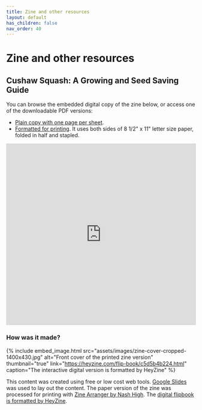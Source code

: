 ```yaml
---
title: Zine and other resources
layout: default
has_children: false
nav_order: 40
---
```


# Zine and other resources

## Cushaw Squash: A Growing and Seed Saving Guide

You can browse the embedded digital copy of the zine below, or access one of the downloadable PDF versions:

- <a href="/assets/commonwealth-cushaw-zine-2025-02-14.pdf">Plain copy with one page per sheet</a>.
- <a href="/assets/commonwealth-cushaw-zine-bifold-2025-02-14-printable-bifold.pdf">Formatted for printing</a>. It uses both sides of 8 1/2" x 11" letter size paper, folded in half and stapled. 

<iframe allowfullscreen="allowfullscreen" scrolling="no" class="fp-iframe" style="border: 1px solid lightgray; width: 100%; height: 30rem;" src="https://heyzine.com/flip-book/c5d5b4b224.html"></iframe>

### How was it made?

{% include embed_image.html
    src="assets/images/zine-cover-cropped-1400x430.jpg"
    alt="Front cover of the printed zine version"
    thumbnail="true"
    link="https://heyzine.com/flip-book/c5d5b4b224.html"
    caption="The interactive digital version is formatted by HeyZine"
%}

This content was created using free or low cost web tools. [Google Slides](https://docs.google.com/presentation/d/14q8mLEfV6SesU4jLHwnLZSNewycOsh0KCzcdpfCud5I/) was used to lay out the content. The paper version of the zine was processed for printing with [Zine Arranger by Nash High](https://nashhigh.itch.io/zinearranger). The [digital flipbook is formatted by HeyZine](https://heyzine.com/flip-book/c5d5b4b224.html).